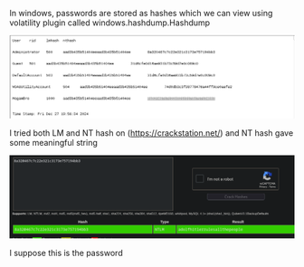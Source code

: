 In windows, passwords are stored as hashes which we can view using volatility plugin called windows.hashdump.Hashdump

![](./sc/sc17.png)

I tried both LM and NT hash on (https://crackstation.net/) and NT hash gave some meaningful string 

![](./sc/sc18.png)

I suppose this is the password